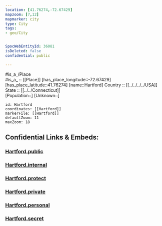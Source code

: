 ```yaml
---
location: [41.76274,-72.67429] 
mapzoom: [7,12] 
mapmarker: city 
type: City
tags:
- geo/City


SpocWebEntityId: 36081
isDeleted: false
confidential: public

---
```

#is_a_/Place  
#is_a_ :: [[Place]] 
[has_place_longitude::-72.67429] 
[has_place_latitude::41.76274] 
[name::Hartford] 
Country :: [[../../../../USA]]  
State :: [[../../Connecticut]]  
[Population::] 
[Unknown::] 


```leaflet
id: Hartford
coordinates: [[Hartford]] 
markerFile: [[Hartford]] 
defaultZoom: 11 
maxZoom: 18
```


## Confidential Links & Embeds: 

### [Hartford.public](/_public/\Earth\Continent\America~North\USA\USA~Eastern\Connecticut\counties~Connecticut\Hartford,County\cities~HartfordHartford.public.md) 

### [Hartford.internal](/_internal/\Earth\Continent\America~North\USA\USA~Eastern\Connecticut\counties~Connecticut\Hartford,County\cities~HartfordHartford.internal.md) 

### [Hartford.protect](/_protect/\Earth\Continent\America~North\USA\USA~Eastern\Connecticut\counties~Connecticut\Hartford,County\cities~HartfordHartford.protect.md) 

### [Hartford.private](/_private/\Earth\Continent\America~North\USA\USA~Eastern\Connecticut\counties~Connecticut\Hartford,County\cities~HartfordHartford.private.md) 

### [Hartford.personal](/_personal/\Earth\Continent\America~North\USA\USA~Eastern\Connecticut\counties~Connecticut\Hartford,County\cities~HartfordHartford.personal.md) 

### [Hartford.secret](/_secret/\Earth\Continent\America~North\USA\USA~Eastern\Connecticut\counties~Connecticut\Hartford,County\cities~HartfordHartford.secret.md)

